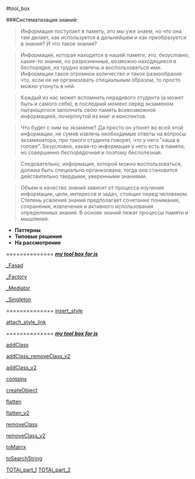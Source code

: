 #tool_box

###Систематизация знаний:

> Информация поступает в память, это мы уже знаем, но что она там делает, как используется в дальнейшем и как преобразуется в знания? И что такое знания?

> Информация, которая находится в нашей памяти, это, безусловно, какие-то знания, но разрозненные, возможно находящиеся в беспорядке, их трудно извлечь и воспользоваться ими. Информации такое огромное количество и такое разнообразие что, если ее не организовать специальным образом, то просто можно утонуть в ней.

> Каждый из нас может вспомнить нерадивого студента (а может быть и самого себя), в последний момент перед экзаменом пытающегося заполнить свою память всевозможной информацией, почерпнутой из книг и конспектов.

> Что будет с ним на экзамене? Да просто он утонет во всей этой информации, не сумев извлечь необходимые ответы на вопросы экзаменатора, про такого студента говорят, что у него "каша в голове". Безусловно, какая-то информация у него есть в памяти, но совершенно беспорядочная и поэтому бесполезная.

> Следовательно, информация, которой можно воспользоваться, должна быть специально организована, тогда она становится действительно твердыми, уверенными знаниями.

> Объем и качество знаний зависит от процесса изучения информации, цели, интересов и задач, стоящих перед человеком. Степень усвоения знаний предполагает сочетание понимания, сохранения, извлечения и активного использования определенных знаний. В основе знаний лежат процессы памяти и мышления.

  + **Паттерны**
  + **Типовые решения**
  + **На рассмотрение**
  
  
==============
[***my tool box for js***](https://github.com/Bik-Top/tool_box/tree/master/tools)

[_Fasad](https://github.com/Bik-Top/tool_box/blob/master/tools/_Fasad.js)

[_Factory](https://github.com/Bik-Top/tool_box/blob/master/tools/_Factory.js)

[_Mediator](https://github.com/Bik-Top/tool_box/blob/master/tools/_Mediator.js)

[ _Singleton](https://github.com/Bik-Top/tool_box/blob/master/tools/_Singleton.js)

==============
[ insert_style](https://github.com/Bik-Top/tool_box/blob/master/tools/insert_style.js)

[ attach_style_link](https://github.com/Bik-Top/tool_box/blob/master/tools/attach_style_link.js)

==============
[***my tool box for js***](https://github.com/Bik-Top/tool_box/tree/master/simple)

[ addClass](https://github.com/Bik-Top/tool_box/blob/master/simple/addClass.js)

[ addClass_removeClass_v2](https://github.com/Bik-Top/tool_box/blob/master/simple/addClass_removeClass_v2.js)

[ addClass_v2](https://github.com/Bik-Top/tool_box/blob/master/simple/addClass_v2.js)

[ contains](https://github.com/Bik-Top/tool_box/blob/master/simple/contains.js)

[ createObject](https://github.com/Bik-Top/tool_box/blob/master/simple/createObject.js)

[ flatten](https://github.com/Bik-Top/tool_box/blob/master/simple/flatten.js)

[ flatten_v2](https://github.com/Bik-Top/tool_box/blob/master/simple/flattenV2.js)


[removeClass](https://github.com/Bik-Top/tool_box/blob/master/simple/removeClass.js)

[removeClass_v2](https://github.com/Bik-Top/tool_box/blob/master/simple/removeClass_v2.js)

[toMatrix](https://github.com/Bik-Top/tool_box/blob/master/simple/toMatrix.js)

[toSearchString](https://github.com/Bik-Top/tool_box/blob/master/simple/toSearchString.js)

[TOTAl_part_1](https://github.com/Bik-Top/tool_box/blob/master/simple/TOTAl_part_1.js)
[TOTAl_part_2](https://github.com/Bik-Top/tool_box/blob/master/simple/TOTAl_part_2.js)

